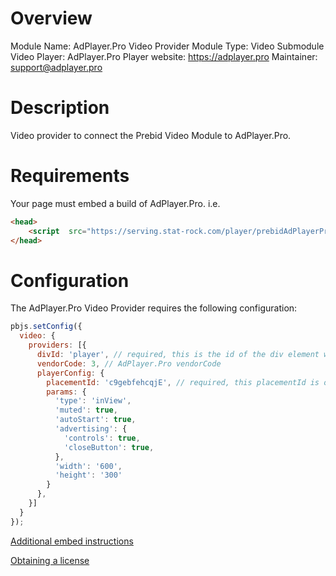 # Overview

Module Name: AdPlayer.Pro Video Provider
Module Type: Video Submodule
Video Player: AdPlayer.Pro
Player website: https://adplayer.pro
Maintainer: support@adplayer.pro

# Description

Video provider to connect the Prebid Video Module to AdPlayer.Pro.

# Requirements

Your page must embed a build of AdPlayer.Pro. 
i.e.
```html
<head> 
    <script  src="https://serving.stat-rock.com/player/prebidAdPlayerPro.js"></script>
</head>
```

# Configuration

The AdPlayer.Pro Video Provider requires the following configuration:

```javascript
pbjs.setConfig({
  video: {
    providers: [{
      divId: 'player', // required, this is the id of the div element where the player will be placed
      vendorCode: 3, // AdPlayer.Pro vendorCode
      playerConfig: {
        placementId: 'c9gebfehcqjE', // required, this placementId is only for demo purposes
        params: {
          'type': 'inView',
          'muted': true,
          'autoStart': true,
          'advertising': {
            'controls': true,
            'closeButton': true,
          },
          'width': '600',
          'height': '300'
        }
      },
    }]
  }
});
```

[Additional embed instructions](https://docs.adplayer.pro)

[Obtaining a license](https://adplayer.pro/contacts) 
